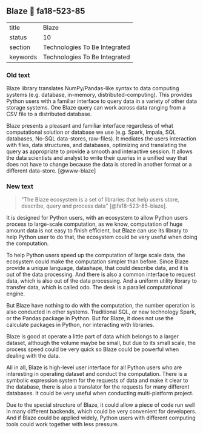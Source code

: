 ## Blaze :wave: fa18-523-85


|          |                               |
| -------- | ----------------------------- |
| title    | Blaze                         | 
| status   | 10                            |
| section  | Technologies To Be Integrated |
| keywords | Technologies To Be Integrated |

### Old text


Blaze library translates NumPy/Pandas-like syntax to data computing
systems (e.g. database, in-memory, distributed-computing). This
provides Python users with a familiar interface to query data in a
variety of other data storage systems.  One Blaze query can work
across data ranging from a CSV file to a distributed database.

Blaze presents a pleasant and familiar interface regardless of what
computational solution or database we use (e.g. Spark, Impala, SQL
databases, No-SQL data-stores, raw-files). It mediates the users
interaction with files, data structures, and databases, optimizing and
translating the query as appropriate to provide a smooth and
interactive session. It allows the data scientists and analyst to
write their queries in a unified way that does not have to change
because the data is stored in another format or a different
data-store. [@www-blaze]

### New text

> "The Blaze ecosystem is a set of libraries that help users store,
> describe, query and process data" [@fa18-523-85-blaze].

It is designed for Python users, with an ecosystem to allow Python
users process to large-scale computation, as we know, computation of
huge amount data is not easy to finish efficient, but Blaze can use
its library to help Python user to do that, the ecosystem could be
very useful when doing the computation.

To help Python users speed up the computation of large scale data, the
ecosystem could make the computation simpler than before. Since Blaze
provide a unique language, datashape, that could describe data, and it
is out of the data processing. And there is also a common interface to
request data, which is also out of the data processing. And a uniform
utility library to transfer data, which is called odo. The desk is a
parallel computational engine.

But Blaze have nothing to do with the computation, the number
operation is also conducted in other systems. Traditional SQL, or new
technology Spark, or the Pandas package in Python. But for Blaze, it
does not use the calculate packages in Python, nor interacting with
libraries.

Blaze is good at operate a little part of data which belongs to a
larger dataset, although the volume maybe be small, but due to its
small scale, the process speed could be very quick so Blaze could be
powerful when dealing with the data.

All in all, Blaze is high-level user interface for all Python users
who are interesting in operating dataset and conduct the computation.
There is a symbolic expression system for the requests of data and
make it clear to the database, there is also a translator for the
requests for many different databases. It could be very useful when
conducting multi-platform project.

Due to the special structure of Blaze, it could allow a piece of code
run well in many different backends, which could be very convenient
for developers. And if Blaze could be applied widely, Python users
with different computing tools could work together with less pressure.
